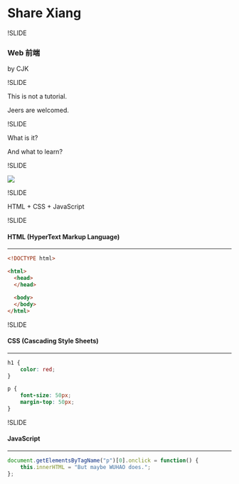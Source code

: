 # Share Xiang

!SLIDE

### Web 前端

by CJK

!SLIDE

This is not a tutorial.

Jeers are welcomed.

!SLIDE

What is it?

And what to learn?

!SLIDE

![][1]

[1]: images/font-end.jpg

!SLIDE

HTML + CSS + JavaScript

!SLIDE

#### HTML (HyperText Markup Language)
---
```html
<!DOCTYPE html>

<html>
  <head>
  </head>

  <body>
  </body>
</html>
```

!SLIDE

#### CSS (Cascading Style Sheets)
---
```css
h1 {
    color: red;
}

p {
    font-size: 50px;
    margin-top: 50px;
}
```

!SLIDE

#### JavaScript
---
```javascript
document.getElementsByTagName("p")[0].onclick = function() {
    this.innerHTML = "But maybe WUHAO does.";
};
```
